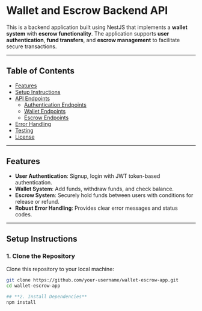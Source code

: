 # Wallet and Escrow Backend API

This is a backend application built using NestJS that implements a **wallet system** with **escrow functionality**. The application supports **user authentication**, **fund transfers**, and **escrow management** to facilitate secure transactions.

---

## **Table of Contents**
- [Features](#features)
- [Setup Instructions](#setup-instructions)
- [API Endpoints](#api-endpoints)
  - [Authentication Endpoints](#authentication-endpoints)
  - [Wallet Endpoints](#wallet-endpoints)
  - [Escrow Endpoints](#escrow-endpoints)
- [Error Handling](#error-handling)
- [Testing](#testing)
- [License](#license)

---

## **Features**
- **User Authentication**: Signup, login with JWT token-based authentication.
- **Wallet System**: Add funds, withdraw funds, and check balance.
- **Escrow System**: Securely hold funds between users with conditions for release or refund.
- **Robust Error Handling**: Provides clear error messages and status codes.

---

## **Setup Instructions**

### **1. Clone the Repository**
Clone this repository to your local machine:
```bash
git clone https://github.com/your-username/wallet-escrow-app.git
cd wallet-escrow-app

## **2. Install Dependencies**
npm install

